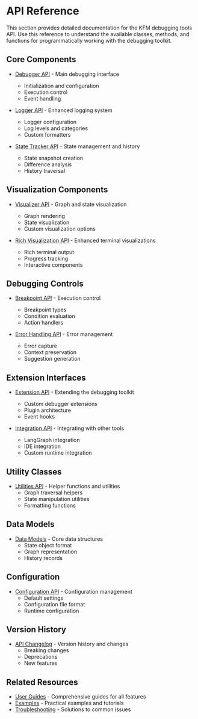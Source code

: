 # API Reference

This section provides detailed documentation for the KFM debugging tools API. Use this reference to understand the available classes, methods, and functions for programmatically working with the debugging toolkit.

## Core Components

- [Debugger API](debugger_api.md) - Main debugging interface
  - Initialization and configuration
  - Execution control
  - Event handling

- [Logger API](logger_api.md) - Enhanced logging system
  - Logger configuration
  - Log levels and categories
  - Custom formatters

- [State Tracker API](state_tracker_api.md) - State management and history
  - State snapshot creation
  - Difference analysis
  - History traversal

## Visualization Components

- [Visualizer API](visualizer_api.md) - Graph and state visualization
  - Graph rendering
  - State visualization
  - Custom visualization options

- [Rich Visualization API](rich_visualization_api.md) - Enhanced terminal visualizations
  - Rich terminal output
  - Progress tracking
  - Interactive components

## Debugging Controls

- [Breakpoint API](breakpoint_api.md) - Execution control
  - Breakpoint types
  - Condition evaluation
  - Action handlers

- [Error Handling API](error_handling_api.md) - Error management
  - Error capture
  - Context preservation
  - Suggestion generation

## Extension Interfaces

- [Extension API](extension_api.md) - Extending the debugging toolkit
  - Custom debugger extensions
  - Plugin architecture
  - Event hooks

- [Integration API](integration_api.md) - Integrating with other tools
  - LangGraph integration
  - IDE integration
  - Custom runtime integration

## Utility Classes

- [Utilities API](utilities_api.md) - Helper functions and utilities
  - Graph traversal helpers
  - State manipulation utilities
  - Formatting functions

## Data Models

- [Data Models](data_models.md) - Core data structures
  - State object format
  - Graph representation
  - History records

## Configuration

- [Configuration API](configuration_api.md) - Configuration management
  - Default settings
  - Configuration file format
  - Runtime configuration

## Version History

- [API Changelog](api_changelog.md) - Version history and changes
  - Breaking changes
  - Deprecations
  - New features

## Related Resources

- [User Guides](../user_guides/index.md) - Comprehensive guides for all features
- [Examples](../examples/index.md) - Practical examples and tutorials
- [Troubleshooting](../troubleshooting/index.md) - Solutions to common issues 